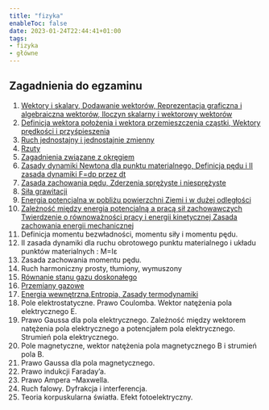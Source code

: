 ```yaml
---
title: "fizyka"
enableToc: false
date: 2023-01-24T22:44:41+01:00
tags:
- fizyka
- główne
---
```

## Zagadnienia do egzaminu

1. [Wektory i skalary, Dodawanie wektorów, Reprezentacja graficzna i algebraiczna wektorów, Iloczyn skalarny i wektorowy wektorów](I%20semestr/Fizyka/Wektory%20i%20skalary,%20Dodawanie%20wektorów,%20Reprezentacja%20graficzna%20i%20algebraiczna%20wektorów,%20Iloczyn%20skalarny%20i%20wektorowy%20wektorów.md)
2. [Definicja wektora położenia i wektora przemieszczenia cząstki, Wektory prędkości i przyśpieszenia](I%20semestr/Fizyka/Definicja%20wektora%20położenia%20i%20wektora%20przemieszczenia%20cząstki,%20Wektory%20prędkości%20i%20przyśpieszenia.md)
3. [Ruch jednostajny i jednostajnie zmienny](I%20semestr/Fizyka/Ruch%20jednostajny%20i%20jednostajnie%20zmienny.md)
4. [Rzuty](I%20semestr/Fizyka/Rzuty.md) 
5. [Zagadnienia związane z okręgiem](I%20semestr/Fizyka/Zagadnienia%20związane%20z%20okręgiem.md)
6. [Zasady dynamiki Newtona dla punktu materialnego, Definicja pędu i II zasada dynamiki F=dp przez dt](I%20semestr/Fizyka/Zasady%20dynamiki%20Newtona%20dla%20punktu%20materialnego,%20Definicja%20pędu%20i%20II%20zasada%20dynamiki%20F=dp%20przez%20dt.md)
7. [Zasada zachowania pędu, Zderzenia sprężyste i niesprężyste](I%20semestr/Fizyka/Zasada%20zachowania%20pędu,%20Zderzenia%20sprężyste%20i%20niesprężyste.md)
8. [Siła grawitacji](I%20semestr/Fizyka/Siła%20grawitacji.md)
9. [Energia potencjalna w pobliżu powierzchni Ziemi i w dużej odległości](I%20semestr/Fizyka/Energia%20potencjalna%20w%20pobliżu%20powierzchni%20Ziemi%20i%20w%20dużej%20odległości.md)
10. [Zależność między energia potencjalną a pracą sił zachowawczych Twierdzenie o równoważności pracy i energii kinetycznej Zasada zachowania energii mechanicznej](I%20semestr/Fizyka/Zależność%20między%20energia%20potencjalną%20a%20pracą%20sił%20zachowawczych%20Twierdzenie%20o%20równoważności%20pracy%20i%20energii%20kinetycznej%20Zasada%20zachowania%20energii%20mechanicznej.md)
11. Definicja momentu bezwładności, momentu siły i momentu pędu. 
12. II zasada dynamiki dla ruchu obrotowego punktu materialnego i układu punktów materialnych : M=Iε 
13. Zasada zachowania momentu pędu. 
14. Ruch harmoniczny prosty, tłumiony, wymuszony 
15. [Równanie stanu gazu doskonałego](I%20semestr/Fizyka/Równanie%20stanu%20gazu%20doskonałego.md)
16. [Przemiany gazowe](I%20semestr/Fizyka/Przemiany%20gazowe.md)
17. [Energia wewnętrzna,Entropia, Zasady termodynamiki](I%20semestr/Fizyka/Energia%20wewnętrzna,Entropia,%20Zasady%20termodynamiki.md)
18. Pole elektrostatyczne. Prawo Coulomba. Wektor natężenia pola elektrycznego E. 
19. Prawo Gaussa dla pola elektrycznego. Zależność między wektorem natężenia pola elektrycznego a potencjałem pola elektrycznego. Strumień pola elektrycznego.
20. Pole magnetyczne, wektor natężenia pola magnetycznego B i strumień pola B. 
21. Prawo Gaussa dla pola magnetycznego. 
22. Prawo indukcji Faraday’a.
23. Prawo Ampera –Maxwella. 
24. Ruch falowy. Dyfrakcja i interferencja. 
25. Teoria korpuskularna światła. Efekt fotoelektryczny.